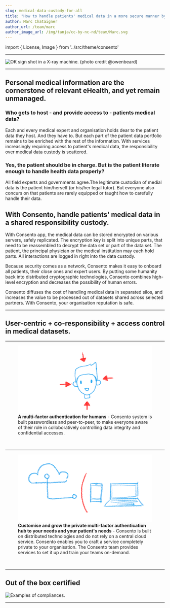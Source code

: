 ```yaml
---
slug: medical-data-custody-for-all
title: "How to handle patients' medical data in a more secure manner by distributing responsibilities."
author: Marc Chataigner
author_url: /team/marc
author_image_url: /img/tanja/cc-by-nc-nd/team/Marc.svg
---
```


import { License, Image } from '../src/theme/consento'

--- 

<Image
  src="img/external/unsplash/Owen-Beard-DK8jXx1B-1c-unsplash-CUT.jpg"
  caption=""
  alt="OK sign shot in a X-ray machine. (photo credit @owenbeard)"
/>

---


## Personal medical information are the cornerstone of relevant eHealth, and yet remain unmanaged.

### Who gets to host - and provide access to - patients medical data? 

Each and every medical expert and organisation holds dear to the patient data they host. And they have to. But each part of the patient data portfolio remains to be enriched with the rest of the information. With services increasingly requiring access to patient's medical data, the responsibility over medical data custody is scattered. 

### Yes, the patient should be in charge. But is the patient literate enough to handle health data properly? 

All field experts and governments agree.The legitimate custodian of medial data is the patient him/herself (or his/her legal tutor). But everyone also concurs on that patients are rarely equipped or taught how to carefully handle their data. 

## With Consento, handle patients' medical data in a shared responsibility custody.

With Consento app, the medical data can be stored encrypted on various servers, safely replicated. The encryption key is split into unique parts, that need to be reassembled to decrypt the data set or part of the data set. The patient, the principal physician or the medical institution may each hold parts. All interactions are logged in right into the data custody.

Because security comes as a network, Consento makes it easy to onboard all patients, their close ones and expert users. By putting some humanity back into distributed cryptographic technologies, Consento combines high-level encryption and decreases the possibility of human errors.

Consento diffuses the cost of handling medical data in separated silos, and increases the value to be processed out of  datasets shared across selected partners. With Consento, your organisation reputation is safe.

---

## User-centric + co-responsibility + access control in medical datasets.

--- 

<figure className="kg-card kg-image-card kg-card-hascaption">
  <img src="/img/tanja/cc-by-nc-sa/in-control/human-centric.png" style={{ float: 'left', width: '30%' }} />
  <figcaption><strong>A multi-factor authentication for humans</strong> - Consento system is built passwordless and peer-to-peer, to make everyone aware of their role in colloboratively controlling data integrity and confidential accesses.</figcaption>
</figure>
<br/>

---

<figure className="kg-card kg-image-card kg-card-hascaption">
  <img src="/img/tanja/cc-by-nc-sa/in-control/no-server-necessary.png" style={{ float: 'left', width: '30%' }} />
  <figcaption><strong>Customise and grow the private multi-factor authentication hub to your needs and your patient's needs</strong> - Consento is built on distributed technologies and do not rely on a central cloud service. Consento enables you to craft a service completely private to your organisation. The Consento team provides services to set it up and train your teams on-demand.</figcaption>
</figure>
<br/>

--- 

## Out of the box certified

<Image
  src="/img/external/fair-use/HIPAA-compliance-logo.jpg"
  caption="..."
  alt="Examples of compliances."
/>

--- 

<License author="yuko" year="2021" license="CC-BY-NC-SA" />
